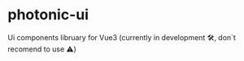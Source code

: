 # photonic-ui

Ui components libruary for Vue3 (currently in development 🛠️, don`t recomend to use ⚠️)
